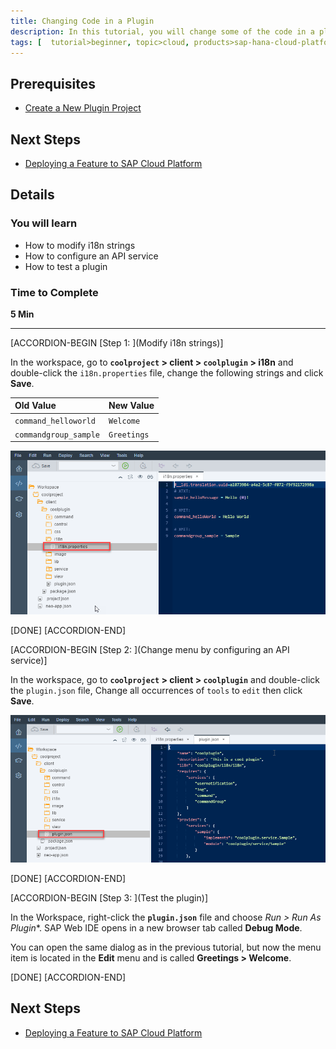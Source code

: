 ```yaml
---
title: Changing Code in a Plugin
description: In this tutorial, you will change some of the code in a plugin, and see how to configure an API service.
tags: [  tutorial>beginner, topic>cloud, products>sap-hana-cloud-platform, products>sap-web-ide, products>sap-web-ide-plug-ins ]
---
```


## Prerequisites  
 - [Create a New Plugin Project](http://www.sap.com/developer/tutorials/webide-sdk-helloworld1.html)


## Next Steps
- [Deploying a Feature to SAP Cloud Platform](http://www.sap.com/developer/tutorials/webide-sdk-helloworld3.html)

## Details
### You will learn  
  - How to modify i18n strings
  - How to configure an API service
  - How to test a plugin  

### Time to Complete
**5 Min**

---

[ACCORDION-BEGIN [Step 1: ](Modify i18n strings)]

In the workspace, go to **`coolproject` > client > `coolplugin` > i18n** and double-click the `i18n.properties` file, change the following strings and click **Save**.

Old Value              | New Value
:--------------------- | :-------------
`command_helloworld`   | `Welcome`
`commandgroup_sample`  | `Greetings`

  ![Modify i18n strings](Step1-i18n.png)

[DONE]
[ACCORDION-END]

[ACCORDION-BEGIN [Step 2: ](Change menu by configuring an API service)]

In the workspace, go to **`coolproject` > client > `coolplugin`** and double-click the `plugin.json` file, Change all occurrences of `tools` to `edit` then click **Save**.

![Modify i18n strings](Step2-pluginjson.png)

[DONE]
[ACCORDION-END]


[ACCORDION-BEGIN [Step 3: ](Test the plugin)]

In the Workspace, right-click the **`plugin.json`** file and choose **Run* > Run As Plugin**. SAP Web IDE opens in a new browser tab called **Debug Mode**.

You can open the same dialog as in the previous tutorial, but now the menu item is located in the **Edit** menu and is called **Greetings > Welcome**.


[DONE]
[ACCORDION-END]

## Next Steps
- [Deploying a Feature to SAP Cloud Platform](http://www.sap.com/developer/tutorials/webide-sdk-helloworld3.html)
